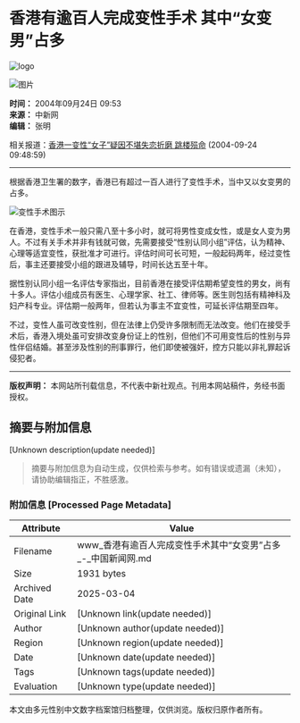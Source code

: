 # 香港有逾百人完成变性手术 其中“女变男”占多

![logo](http://www.chinanews.com.cn/fileftp/2004-09-13/_1095043413_zxlogo.gif)

![图片](http://shop.chinanews.com.cn/)

**时间：** 2004年09月24日 09:53  
**来源：** 中新网  
**编辑：** 张明

相关报道：[香港一变性“女子”疑因不堪失恋折磨 跳楼殒命](http://www.chinanews.com.cn/news/2004/2004-09-24/26/487608.shtml) (2004-09-24 09:48:59)

---

根据香港卫生署的数字，香港已有超过一百人进行了变性手术，当中又以女变男的占多。

![变性手术图示](http://shop.chinanews.com.cn/ad/_1091675428_in.jpg)

在香港，变性手术一般只需八至十多小时，就可将男性变成女性，或是女人变为男人。不过有关手术并非有钱就可做，先需要接受“性别认同小组”评估，认为精神、心理等适宜变性，获批准才可进行。评估时间可长可短，一般起码两年，经过变性后，事主还要接受小组的跟进及辅导，时间长达五至十年。

据性别认同小组一名评估专家指出，目前香港在接受评估期希望变性的男女，尚有十多人。评估小组成员有医生、心理学家、社工、律师等。医生则包括有精神科及妇产科专业。评估期一般两年，但若认为事主不宜变性，可延长评估期至四年。

不过，变性人虽可改变性别，但在法律上仍受许多限制而无法改变。他们在接受手术后，香港入境处虽可安排改变身份证上的性别，但他们不可用变性后的性别与异性伴侣结婚。甚至涉及性别的刑事罪行，他们即使被强奸，控方只能以非礼罪起诉侵犯者。

---

**版权声明：** 本网站所刊载信息，不代表中新社观点。刊用本网站稿件，务经书面授权。
<!-- tcd_original_link https://www.chinanews.com/news/2004/2004-09-24/26/487612.shtml -->


## 摘要与附加信息

<!-- tcd_abstract -->
[Unknown description(update needed)]
<!-- tcd_abstract_end -->

> 摘要与附加信息为自动生成，仅供检索与参考。如有错误或遗漏（未知），请协助编辑指正，不胜感激。

### 附加信息 [Processed Page Metadata]

| Attribute       | Value                                  |
|-----------------|----------------------------------------|
| Filename        | www_香港有逾百人完成变性手术其中“女变男”占多_-_中国新闻网.md                             |
| Size            | 1931 bytes                           |
| Archived Date   | 2025-03-04                             |
| Original Link   | [Unknown link(update needed)]                       |
| Author          | [Unknown author(update needed)]                               |
| Region          | [Unknown region(update needed)]                               |
| Date            | [Unknown date(update needed)]                                 |
| Tags            | [Unknown tags(update needed)]                                 |
| Evaluation            | [Unknown type(update needed)]                                 |
<!-- tcd_table_end -->

本文由多元性别中文数字档案馆归档整理，仅供浏览。版权归原作者所有。
